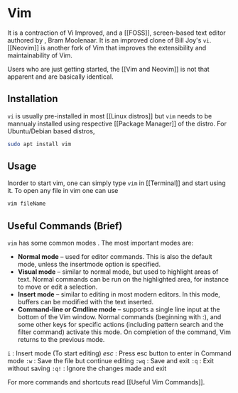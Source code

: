 # Vim
It is a contraction of Vi Improved, and a [[FOSS]], screen-based text editor authored by , Bram Moolenaar. It is an improved clone of Bill Joy's `vi`. [[Neovim]] is another fork of Vim that improves the extensibility and maintainability of Vim. 

Users who are just getting started, the [[Vim and Neovim]] is not that apparent and are basically identical. 

## Installation 
`vi` is usually pre-installed in most [[Linux distros]] but `vim` needs to be mannualy installed using respective [[Package Manager]] of the distro. For Ubuntu/Debian based distros, 
```bash
sudo apt install vim
```
## Usage 
Inorder to start vim, one can simply type `vim` in [[Terminal]] and start using it. To open any file in vim one can use
```bash
vim fileName 
```

## Useful Commands (Brief)
`vim` has some common modes . The most important modes are:

- **Normal mode** – used for editor commands. This is also the default mode, unless the insertmode option is specified.
- **Visual mode** – similar to normal mode, but used to highlight areas of text. Normal commands can be run on the highlighted area, for instance to move or edit a selection.
- **Insert mode** – similar to editing in most modern editors. In this mode, buffers can be modified with the text inserted.
- **Command-line or Cmdline mode** – supports a single line input at the bottom of the Vim window. Normal commands (beginning with :), and some other keys for specific actions (including pattern search and the filter command) activate this mode. On completion of the command, Vim returns to the previous mode.

`i` : Insert mode (To start editing)
*esc* : Press esc button to enter in Command mode
`:w` : Save the file but continue editing
`:wq` : Save and exit
`:q` : Exit without saving
`:q!` : Ignore the changes made and exit

For more commands and shortcuts read [[Useful Vim Commands]]. 







